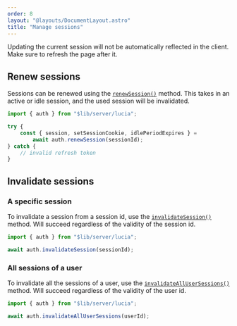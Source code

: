 ```yaml
---
order: 8
layout: "@layouts/DocumentLayout.astro"
title: "Manage sessions"
---
```


Updating the current session will not be automatically reflected in the client. Make sure to refresh the page after it.

## Renew sessions

Sessions can be renewed using the [`renewSession()`](/reference/api/server-api#renewsession) method. This takes in an active or idle session, and the used session will be invalidated. 

```ts
import { auth } from "$lib/server/lucia";

try {
    const { session, setSessionCookie, idlePeriodExpires } =
        await auth.renewSession(sessionId);
} catch {
    // invalid refresh token
}
```

## Invalidate sessions

### A specific session

To invalidate a session from a session id, use the [`invalidateSession()`](/reference/api/server-api#invalidatesession) method. Will succeed regardless of the validity of the session id.

```ts
import { auth } from "$lib/server/lucia";

await auth.invalidateSession(sessionId);
```

### All sessions of a user

To invalidate all the sessions of a user, use the [`invalidateAllUserSessions()`](/reference/api/server-api#invalidateallusersessions) method. Will succeed regardless of the validity of the user id.

```ts
import { auth } from "$lib/server/lucia";

await auth.invalidateAllUserSessions(userId);
```
